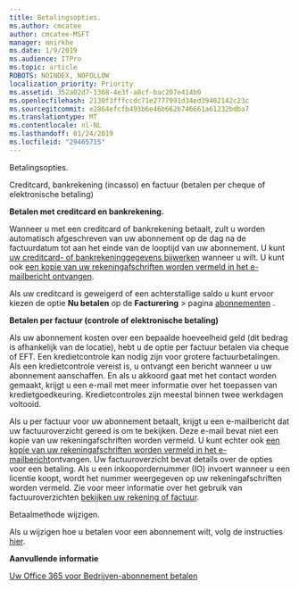 ```yaml
---
title: Betalingsopties.
ms.author: cmcatee
author: cmcatee-MSFT
manager: mnirkhe
ms.date: 1/9/2019
ms.audience: ITPro
ms.topic: article
ROBOTS: NOINDEX, NOFOLLOW
localization_priority: Priority
ms.assetid: 352a02d7-1368-4e3f-a8cf-bac207e414b0
ms.openlocfilehash: 2130f3fffccdc71e2777991d34ed39402142c23c
ms.sourcegitcommit: e2864efcfb493b6e46b662b746661a61232bdba7
ms.translationtype: MT
ms.contentlocale: nl-NL
ms.lasthandoff: 01/24/2019
ms.locfileid: "29465715"
---
```

 Betalingsopties.
  
Creditcard, bankrekening (incasso) en factuur (betalen per cheque of elektronische betaling)
  
 **Betalen met creditcard en bankrekening.**
  
Wanneer u met een creditcard of bankrekening betaalt, zult u worden automatisch afgeschreven van uw abonnement op de dag na de factuurdatum tot aan het einde van de looptijd van uw abonnement. U kunt [uw creditcard- of bankrekeninggegevens bijwerken](https://docs.microsoft.com/en-us/office365/admin/subscriptions-and-billing/add-update-or-remove-credit-card-or-bank-account?view=o365-worldwide) wanneer u wilt. U kunt ook [een kopie van uw rekeningafschriften worden vermeld in het e-mailbericht ontvangen](https://docs.microsoft.com/en-us/office365/admin/subscriptions-and-billing/pay-for-your-subscription?view=o365-worldwide#receive-a-copy-of-your-billing-statement-in-email).
  
Als uw creditcard is geweigerd of een achterstallige saldo u kunt ervoor kiezen de optie **Nu betalen** op de **Facturering** \> pagina [abonnementen](https://portal.office.com/adminportal/home#/subscriptions) . 
  
 **Betalen per factuur (controle of elektronische betaling)**
  
Als uw abonnement kosten over een bepaalde hoeveelheid geld (dit bedrag is afhankelijk van de locatie), hebt u de optie per factuur betalen via cheque of EFT. Een kredietcontrole kan nodig zijn voor grotere factuurbetalingen. Als een kredietcontrole vereist is, u ontvangt een bericht wanneer u uw abonnement aanschaffen. En als u akkoord gaat met het contact worden gemaakt, krijgt u een e-mail met meer informatie over het toepassen van kredietgoedkeuring. Kredietcontroles zijn meestal binnen twee werkdagen voltooid.
  
Als u per factuur voor uw abonnement betaalt, krijgt u een e-mailbericht dat uw factuuroverzicht gereed is om te bekijken. Deze e-mail bevat niet een kopie van uw rekeningafschriften worden vermeld. U kunt echter ook [een kopie van uw rekeningafschriften worden vermeld in het e-mailbericht](https://docs.microsoft.com/en-us/office365/admin/subscriptions-and-billing/pay-for-your-subscription?view=o365-worldwide#receive-a-copy-of-your-billing-statement-in-email)ontvangen. Uw factuuroverzicht bevat details over de opties voor een betaling. Als u een inkoopordernummer (IO) invoert wanneer u een licentie koopt, wordt het nummer weergegeven op uw rekeningafschriften worden vermeld. Zie voor meer informatie over het gebruik van factuuroverzichten [bekijken uw rekening of factuur](https://docs.microsoft.com/en-us/office365/admin/subscriptions-and-billing/view-your-bill-or-invoice?view=o365-worldwide).
  
 Betaalmethode wijzigen.
  
Als u wijzigen hoe u betalen voor een abonnement wilt, volg de instructies [hier](https://docs.microsoft.com/en-us/office365/admin/subscriptions-and-billing/change-payment-method?view=o365-worldwide).
  
 **Aanvullende informatie**
  
[Uw Office 365 voor Bedrijven-abonnement betalen](https://docs.microsoft.com/en-us/office365/admin/subscriptions-and-billing/pay-for-your-subscription?view=o365-worldwide)
  

